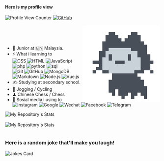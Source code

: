 


#### Here is my profile view
![Profile View Counter](https://komarev.com/ghpvc/?username=manho30)
[![GitHub](https://img.shields.io/badge/dynamic/json?logo=github&label=GitHub&labelColor=495867&color=495867&query=%24.data.totalSubs&url=https%3A%2F%2Fapi.spencerwoo.com%2Fsubstats%2F%3Fsource%3Dgithub%26queryKey%3Dhayschan&style=flat-square)](https://github.com/manho30)
<br>
<br>
<img align= "right" width= "250" src= "config/mona-loads.gif"/>
<br>
<br>
<br>
- 🍻 Junior at 🇲🇾 Malaysia. <br>
- ⚡ What i learning to <br>
![CSS](http://img.shields.io/badge/CSS3-333333?style=flate&logo=css3)
![HTML](http://img.shields.io/badge/HTML-333333?style=flate&logo=html5)
![JavaScript](http://img.shields.io/badge/JavaScript-333333?style=flate&logo=javascript)<br>
![php](http://img.shields.io/badge/PHP-333333?style=flate&logo=php)
![python](http://img.shields.io/badge/Python-333333?style=flate&logo=python)
![sql](http://img.shields.io/badge/SQL-333333?style=flate&logo=mysql)<br>
![Git](https://img.shields.io/badge/-Git-333333?style=flat&logo=git) 
![GitHub](https://img.shields.io/badge/-GitHub-333333?style=flat&logo=github) 
![MongoDB](https://img.shields.io/badge/-MongoDB-333333?style=flat&logo=mongodb)<br>
![Markdown](https://img.shields.io/badge/-Markdown-333333?style=flat&logo=markdown) 
![Node.js](https://img.shields.io/badge/-Node.js-333333?style=flat&logo=node.js) 
![Vue.js](https://img.shields.io/badge/-VueJS-333333?style=flat&logo=Vue.js) <br>
- ✍️ Studying at secondary school. <br>
- 🏃 Jogging / Cycling <br>
- ♟  Chinese Chess / Chess <br>
- 👀 Sosial media i using to <br>
![Instagram](http://img.shields.io/badge/Instagram-333333?style=flate&logo=instagram) 
![Google](http://img.shields.io/badge/Google-333333?style=flate&logo=google)
![Wechat](http://img.shields.io/badge/Wechat-333333?style=flate&logo=wechat)
![Facebook](http://img.shields.io/badge/Facebook-333333?style=flate&logo=facebook)
![Telegram](http://img.shields.io/badge/Telegram-333333?style=flate&logo=telegram)


![My Repository's Stats](https://github-readme-stats.vercel.app/api?username=manho30&show_icons=true) 
<br>
<br>
 ![My Repository's Stats](https://github-readme-stats.vercel.app/api/top-langs/?username=manho30&them=balck_blue)
<br>
<br>
### Here is a random joke that'll make you laugh!
 ![Jokes Card](https://readme-jokes.vercel.app/api)
<br>
<br>
